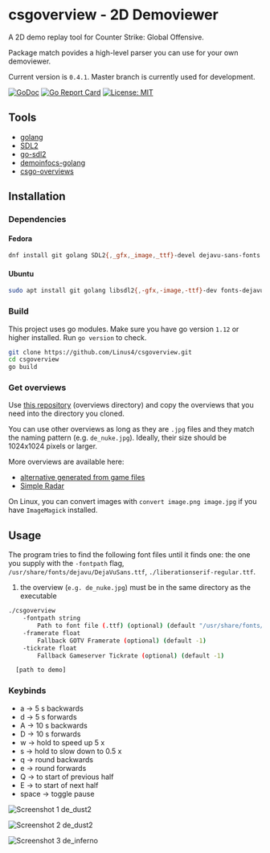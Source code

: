 # csgoverview - 2D Demoviewer

A 2D demo replay tool for Counter Strike: Global Offensive.

Package match povides a high-level parser you can use for your own demoviewer.

Current version is `0.4.1`. Master branch is currently used for development.

[![GoDoc](https://godoc.org/github.com/Linus4/csgoverview?status.svg)](https://godoc.org/github.com/Linus4/csgoverview) [![Go Report Card](https://goreportcard.com/badge/github.com/linus4/csgoverview)](https://goreportcard.com/report/github.com/linus4/csgoverview)  [![License: MIT](https://img.shields.io/badge/License-MIT-yellow.svg)](https://github.com/Linus4/csgoverview/blob/master/LICENSE)

## Tools

* [golang](https://golang.org/)
* [SDL2](https://wiki.libsdl.org/Introduction)
* [go-sdl2](https://github.com/veandco/go-sdl2)
* [demoinfocs-golang](https://github.com/markus-wa/demoinfocs-golang)
* [csgo-overviews](https://github.com/zoidbergwill/csgo-overviews)

## Installation

### Dependencies

#### Fedora

```sh
dnf install git golang SDL2{,_gfx,_image,_ttf}-devel dejavu-sans-fonts
```

#### Ubuntu

```sh
sudo apt install git golang libsdl2{,-gfx,-image,-ttf}-dev fonts-dejavu
```

### Build

This project uses go modules. Make sure you have go version `1.12` or higher
installed. Run `go version` to check.

```sh
git clone https://github.com/Linus4/csgoverview.git
cd csgoverview
go build
```

### Get overviews

Use [this repository](https://github.com/zoidbergwill/csgo-overviews)
(overviews directory) and copy the overviews that you need into the directory
you cloned.

You can use other overviews as long as they are `.jpg` files and they match the
naming pattern (e.g. `de_nuke.jpg`). Ideally, their size should be 1024x1024
pixels or larger.

More overviews are available here:

* [alternative generated from game
  files](https://github.com/CSGO-Analysis/csgo-maps-overviews)
* [Simple Radar](www.simpleradar.com)

On Linux, you can convert images with `convert image.png image.jpg` if you
have `ImageMagick` installed.

## Usage

The program tries to find the following font files until it finds one: the one
you supply with the `-fontpath` flag, `/usr/share/fonts/dejavu/DejaVuSans.ttf`,
`./liberationserif-regular.ttf`.

1. the overview (`e.g. de_nuke.jpg`) must be in the same directory as the
  executable

```sh
./csgoverview
    -fontpath string
    	Path to font file (.ttf) (optional) (default "/usr/share/fonts/dejavu/DejaVuSans.ttf")
    -framerate float
    	Fallback GOTV Framerate (optional) (default -1)
    -tickrate float
    	Fallback Gameserver Tickrate (optional) (default -1)

  [path to demo]
```

### Keybinds

* a -> 5 s backwards
* d -> 5 s forwards
* A -> 10 s backwards
* D -> 10 s forwards
* w -> hold to speed up 5 x
* s -> hold to slow down to 0.5 x
* q -> round backwards
* e -> round forwards
* Q -> to start of previous half
* E -> to start of next half
* space -> toggle pause

![Screenshot 1 de_dust2](https://i.imgur.com/FpPy5WV.png)

![Screenshot 2 de_dust2](https://i.imgur.com/j3BDQhz.png)

![Screenshot 3 de_inferno](https://i.imgur.com/VrWOKzJ.png)

